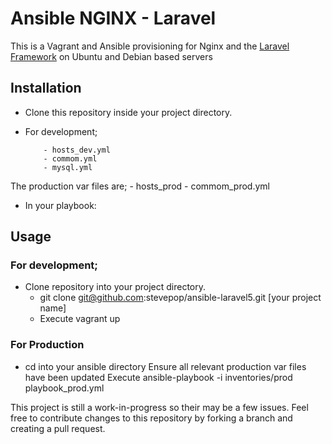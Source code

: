 # Ansible NGINX - Laravel
This is a Vagrant and Ansible provisioning for Nginx and the [Laravel
Framework](http://laravel.com) on Ubuntu and Debian based servers

## Installation
- Clone this repository inside your project directory.

- For development;
  ``` Update the relevant var files in the vars diretory specifically;
      - hosts_dev.yml
      - commom.yml
      - mysql.yml
The production var files are;
      - hosts_prod
      - commom_prod.yml

- In your playbook:


## Usage

### For development;
- Clone repository into your project directory.
  - git clone git@github.com:stevepop/ansible-laravel5.git [your project name]
  - Execute vagrant up

### For Production
- cd into your ansible directory
  Ensure all relevant production var files have been updated
  Execute ansible-playbook -i inventories/prod playbook_prod.yml

This project is still a work-in-progress so their may be a few issues. Feel free to contribute changes to this repository by forking a branch and creating a pull request.


